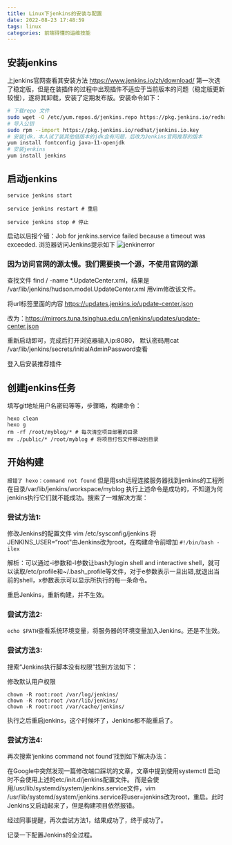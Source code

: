 ```yaml
---
title: Linux下jenkins的安装与配置
date: 2022-08-23 17:48:59
tags: linux
categories: 前端得懂的运维技能
---
```

## 安装jenkins
上jenkins官网查看其安装方法 https://www.jenkins.io/zh/download/
第一次选了稳定版，但是在装插件的过程中出现插件不适应于当前版本的问题（稳定版更新较慢），遂将其卸载，安装了定期发布版。安装命令如下：
```zsh
# 下载repo 文件
sudo wget -O /etc/yum.repos.d/jenkins.repo https://pkg.jenkins.io/redhat/jenkins.repo
# 导入公钥
sudo rpm --import https://pkg.jenkins.io/redhat/jenkins.io.key
# 安装jdk，本人试了装其他低版本的jdk会有问题，后改为Jenkins官网推荐的版本
yum install fontconfig java-11-openjdk
# 安装jenkins
yum install jenkins
```

## 启动jenkins
```
service jenkins start

service jenkins restart # 重启

service jenkins stop # 停止
```
启动以后报个错：Job for jenkins.service failed because a timeout was exceeded.
浏览器访问Jenkins提示如下
![jenkinerror](http://liangyonggang.com/img/jenkins_error_2022-8-25.png)

### 因为访问官网的源太慢。我们需要换一个源，不使用官网的源
查找文件 find / -name *.UpdateCenter.xml，结果是 /var/lib/jenkins/hudson.model.UpdateCenter.xml
用vim修改该文件。

将url标签里面的内容 https://updates.jenkins.io/update-center.json

改为：https://mirrors.tuna.tsinghua.edu.cn/jenkins/updates/update-center.json

重新启动即可，完成后打开浏览器输入ip:8080，
默认密码用cat /var/lib/jenkins/secrets/initialAdminPassword查看

登入后安装推荐插件

## 创建jenkins任务
填写git地址用户名密码等等，步骤略，构建命令：
```
hexo clean
hexo g
rm -rf /root/myblog/* # 每次清空项目部署的目录
mv ./public/* /root/myblog # 将项目打包文件移动到目录
```

## 开始构建
`报错了 hexo：command not found`
但是用ssh远程连接服务器找到jenkins的工程所在目录/var/lib/jenkins/workspace/myblog 执行上述命令是成功的，不知道为何jenkins执行它们就不能成功。搜索了一堆解决方案：
### 尝试方法1:
修改Jenkins的配置文件 vim /etc/sysconfig/jenkins 将 JENKINS_USER=“root"由Jenkins改为root，在构建命令前增加
`#!/bin/bash -ilex`

解析：可以通过-i参数和-l参数让bash为login shell and interactive shell，就可以读取/etc/profile和~/.bash_profile等文件，对于e参数表示一旦出错,就退出当前的shell，x参数表示可以显示所执行的每一条命令。

重启Jenkins，重新构建，并不生效。

### 尝试方法2:
`echo $PATH`查看系统环境变量，将服务器的环境变量加入Jenkins。还是不生效。

### 尝试方法3:
搜索“Jenkins执行脚本没有权限”找到方法如下：

修改默认用户权限
```
chown -R root:root /var/log/jenkins/
chown -R root:root /var/lib/jenkins/
chown -R root:root /var/cache/jenkins/
```
执行之后重启jenkins，这个时候坏了，Jenkins都不能重启了。

### 尝试方法4:
再次搜索‘jenkins command not found’找到如下解决办法：

在Google中突然发现一篇修改端口踩坑的文章，文章中提到使用systemctl 启动时不会使用上述的etc/init.d/jenkins配置文件。
而是会使用/usr/lib/systemd/system/jenkins.service文件，vim /usr/lib/systemd/system/jenkins.service将user=jenkins改为root，重启。此时Jenkins又启动起来了，但是构建项目依然报错。

经过同事提醒，再次尝试方法1，结果成功了，终于成功了。

记录一下配置Jenkins的全过程。

